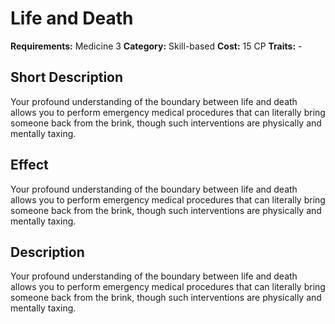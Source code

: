 # Life and Death

**Requirements:** Medicine 3
**Category:** Skill-based
**Cost:** 15 CP
**Traits:** -


## Short Description
Your profound understanding of the boundary between life and death allows you to perform emergency medical procedures that can literally bring someone back from the brink, though such interventions are physically and mentally taxing.

## Effect
Your profound understanding of the boundary between life and death allows you to perform emergency medical procedures that can literally bring someone back from the brink, though such interventions are physically and mentally taxing.

## Description
Your profound understanding of the boundary between life and death allows you to perform emergency medical procedures that can literally bring someone back from the brink, though such interventions are physically and mentally taxing.